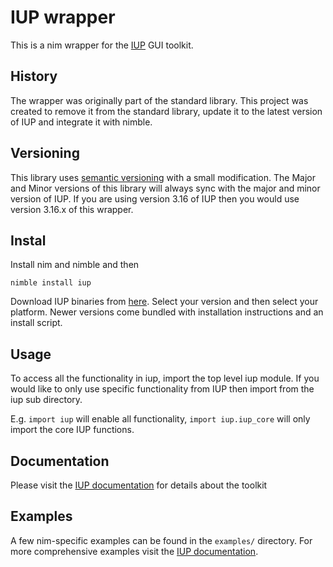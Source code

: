 # IUP wrapper 
This is a nim wrapper for the [IUP](http://webserver2.tecgraf.puc-rio.br/iup/) GUI toolkit.

## History
The wrapper was originally part of the standard library. This project was created to remove it from the standard library, 
update it to the latest version of IUP and integrate it with nimble.

## Versioning
This library uses [semantic versioning](http://semver.org/) with a small modification. The Major and Minor versions of this library
will always sync with the major and minor version of IUP. If you are using version 3.16 of IUP then you would use version 3.16.x of this
wrapper. 

## Instal
Install nim and nimble and then

	nimble install iup

Download IUP binaries from [here](http://sourceforge.net/projects/iup/files/). Select your version and then select your platform. Newer versions
come bundled with installation instructions and an install script.

## Usage
To access all the functionality in iup, import the top level iup module. If you would like to only use specific functionality from IUP then import
from the iup sub directory.

E.g. `import iup` will enable all functionality, `import iup.iup_core` will only import the core IUP functions.

## Documentation
Please visit the [IUP documentation](http://webserver2.tecgraf.puc-rio.br/iup/) for details about the toolkit

## Examples
A few nim-specific examples can be found in the `examples/` directory. For more comprehensive examples visit the 
[IUP documentation](http://webserver2.tecgraf.puc-rio.br/iup/examples/C/).